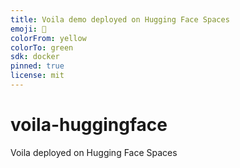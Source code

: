 ```yaml
---
title: Voila demo deployed on Hugging Face Spaces
emoji: 🚀
colorFrom: yellow
colorTo: green
sdk: docker
pinned: true
license: mit
---
```


# voila-huggingface
Voila deployed on Hugging Face Spaces
